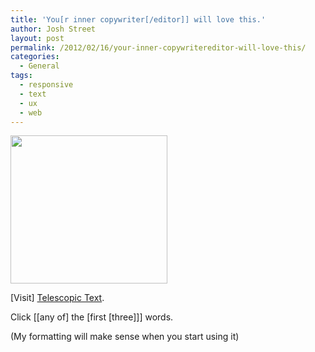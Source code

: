 ```yaml
---
title: 'You[r inner copywriter[/editor]] will love this.'
author: Josh Street
layout: post
permalink: /2012/02/16/your-inner-copywritereditor-will-love-this/
categories:
  - General
tags:
  - responsive
  - text
  - ux
  - web
---
```

[<img src="http://josh.st/blog/wp-content//2012/02/telescopic-text.png" alt="" title="Telescopic Text" width="251" height="237" />][1]

[Visit] [Telescopic Text][1].

Click [[any of] the [first [three]]] words.

(My formatting will make sense when you start using it)

 [1]: http://www.telescopictext.com/